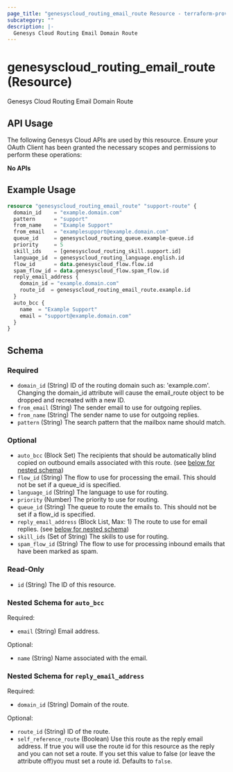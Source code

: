 ```yaml
---
page_title: "genesyscloud_routing_email_route Resource - terraform-provider-genesyscloud-jonesb"
subcategory: ""
description: |-
  Genesys Cloud Routing Email Domain Route
---
```

# genesyscloud_routing_email_route (Resource)

Genesys Cloud Routing Email Domain Route

## API Usage
The following Genesys Cloud APIs are used by this resource. Ensure your OAuth Client has been granted the necessary scopes and permissions to perform these operations:

**No APIs**

## Example Usage

```terraform
resource "genesyscloud_routing_email_route" "support-route" {
  domain_id    = "example.domain.com"
  pattern      = "support"
  from_name    = "Example Support"
  from_email   = "examplesupport@example.domain.com"
  queue_id     = genesyscloud_routing_queue.example-queue.id
  priority     = 5
  skill_ids    = [genesyscloud_routing_skill.support.id]
  language_id  = genesyscloud_routing_language.english.id
  flow_id      = data.genesyscloud_flow.flow.id
  spam_flow_id = data.genesyscloud_flow.spam_flow.id
  reply_email_address {
    domain_id = "example.domain.com"
    route_id  = genesyscloud_routing_email_route.example.id
  }
  auto_bcc {
    name  = "Example Support"
    email = "support@example.domain.com"
  }
}
```

<!-- schema generated by tfplugindocs -->
## Schema

### Required

- `domain_id` (String) ID of the routing domain such as: 'example.com'. Changing the domain_id attribute will cause the email_route object to be dropped and recreated with a new ID.
- `from_email` (String) The sender email to use for outgoing replies.
- `from_name` (String) The sender name to use for outgoing replies.
- `pattern` (String) The search pattern that the mailbox name should match.

### Optional

- `auto_bcc` (Block Set) The recipients that should be automatically blind copied on outbound emails associated with this route. (see [below for nested schema](#nestedblock--auto_bcc))
- `flow_id` (String) The flow to use for processing the email. This should not be set if a queue_id is specified.
- `language_id` (String) The language to use for routing.
- `priority` (Number) The priority to use for routing.
- `queue_id` (String) The queue to route the emails to. This should not be set if a flow_id is specified.
- `reply_email_address` (Block List, Max: 1) The route to use for email replies. (see [below for nested schema](#nestedblock--reply_email_address))
- `skill_ids` (Set of String) The skills to use for routing.
- `spam_flow_id` (String) The flow to use for processing inbound emails that have been marked as spam.

### Read-Only

- `id` (String) The ID of this resource.

<a id="nestedblock--auto_bcc"></a>
### Nested Schema for `auto_bcc`

Required:

- `email` (String) Email address.

Optional:

- `name` (String) Name associated with the email.


<a id="nestedblock--reply_email_address"></a>
### Nested Schema for `reply_email_address`

Required:

- `domain_id` (String) Domain of the route.

Optional:

- `route_id` (String) ID of the route.
- `self_reference_route` (Boolean) Use this route as the reply email address. If true you will use the route id for this resource as the reply and you 
							              can not set a route. If you set this value to false (or leave the attribute off)you must set a route id. Defaults to `false`.

